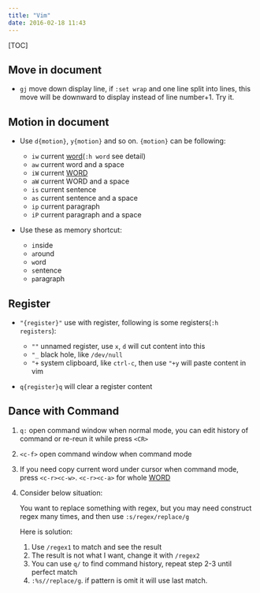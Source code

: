 ```yaml
---
title: "Vim"
date: 2016-02-18 11:43
---
```


[TOC][]()

## Move in document
- `gj` move down display line, if `:set wrap` and one line split into lines, this move will be downward to display instead of line number+1. Try it.

## Motion in document

- Use `d{motion}`, `y{motion}` and so on. `{motion}` can be following:
    - `iw` current [word][1](`:h word` see detail)
    - `aw` current word and a space
    - `iW` current [WORD][2]
    - `aW` current WORD and a space
    - `is` current sentence
    - `as` current sentence and a space
    - `ip` current paragraph
    - `iP` current paragraph and a space

- Use these as memory shortcut:
    - `i`nside
    - `a`round
    - `w`ord
    - `s`entence
    - `p`aragraph


[1]: #word "word is combined with alphabet, number, underscore, other non-spacing char. e.g.: `e.g.` which are four words."
[2]: #WORD "WORD is splited with space."

## Register

- `"{register}"` use with register, following is some registers(`:h registers`):
    - `""` unnamed register, use `x`, `d` will cut content into this
    - `"_` black hole, like `/dev/null`
    - `"+` system clipboard, like `ctrl-c`, then use `"+y` will paste content in vim

- `q{register}q` will clear a register content

## Dance with Command

1. `q:` open command window when normal mode, you can edit history of command or re-reun it while press `<CR>`
1. `<c-f>` open command window when command mode
1. If you need copy current word under cursor when command mode, press `<c-r><c-w>`. `<c-r><c-a>` for whole [WORD][2]
1. Consider below situation:

    You want to replace something with regex, but you may need construct regex many times, and then use `:s/regex/replace/g`

    Here is solution:

    1.  Use `/regex1` to match and see the result
    2.  The result is not what I want, change it with `/regex2`
    3.  You can use `q/` to find command history, repeat step 2-3 until perfect match
    4.  `:%s//replace/g`. if pattern is omit it will use last match.

